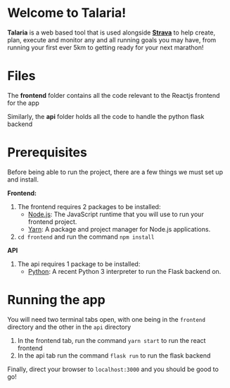 # Welcome to Talaria!

**Talaria** is a web based tool that is used alongside [**Strava**](https://www.strava.com/) to help create, plan, execute and monitor any and all running goals you may have, from running your first ever 5km to getting ready for your next marathon!

# Files

The **frontend** folder contains all the code relevant to the Reactjs frontend for the app

Similarly, the **api** folder holds all the code to handle the python flask backend

# Prerequisites

Before being able to run the project, there are a few things we must set up and install.

**Frontend:**
1. The frontend requires 2 packages to be installed:
	-   [Node.js](https://nodejs.org/): The JavaScript runtime that you will use to run your frontend project.
	-    [Yarn](https://yarnpkg.com/): A package and project manager for Node.js applications.
2. `cd frontend` and run the command `npm install`

**API**
 1. The api requires 1 package to be installed:
	 - [Python](https://python.org/): A recent Python 3 interpreter to run 	the Flask backend on.

# Running the app

You will need two terminal tabs open, with one being in the `frontend` directory and the other in the `api` directory

 1. In the frontend tab, run the command ```yarn start``` to run the 		react frontend
 2. In the api tab run the command ```flask run``` to run the flask backend

Finally, direct your browser to ```localhost:3000``` and you should be good to go!
